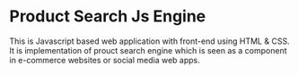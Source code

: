<h1>Product Search Js Engine</h1>
This is Javascript based web application with front-end using HTML & CSS. <br>
It is implementation of prouct search engine which is seen as a component in e-commerce websites or social media web apps.

